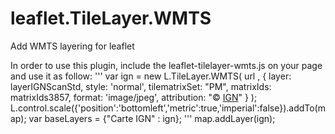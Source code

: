 leaflet.TileLayer.WMTS
======================

Add WMTS layering for leaflet

In order to use this plugin, include the leaflet-tilelayer-wmts.js on your page and use it as follow:
'''
var ign = new L.TileLayer.WMTS( url ,
                               {
                                   layer: layerIGNScanStd,
                                   style: 'normal',
                                   tilematrixSet: "PM",
                                   matrixIds: matrixIds3857,
                                   format: 'image/jpeg',
                                   attribution: "&copy; <a href='http://www.ign.fr'>IGN</a>"
                               }
                              );
L.control.scale({'position':'bottomleft','metric':true,'imperial':false}).addTo(map);
var baseLayers = {"Carte IGN" : ign};
'''
map.addLayer(ign);
